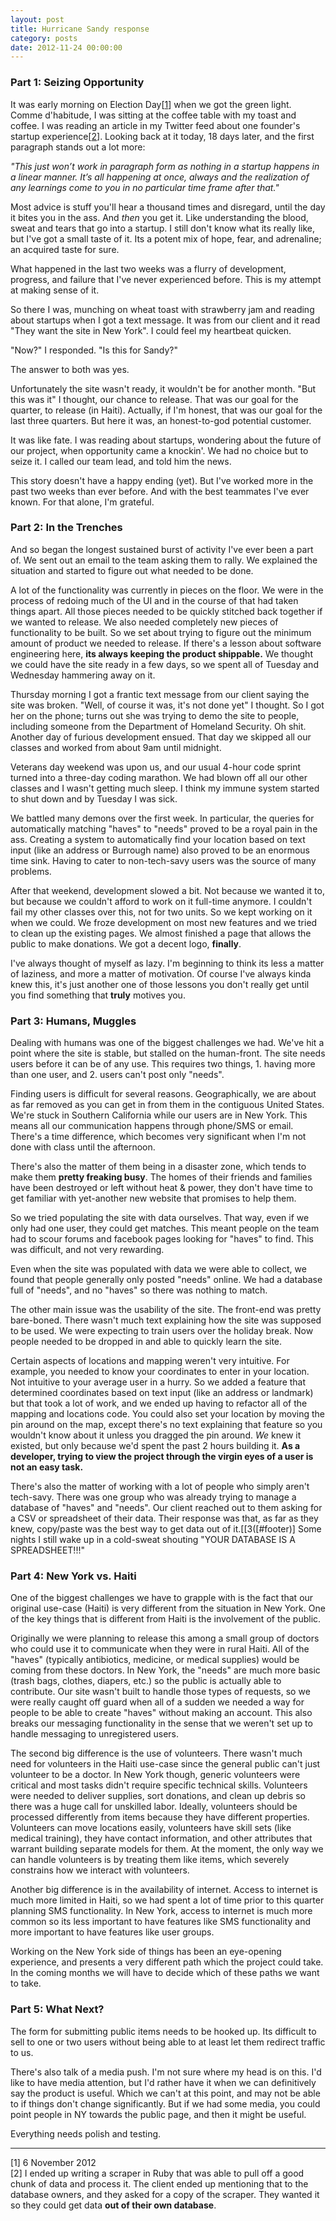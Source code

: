 ```yaml
---
layout: post
title: Hurricane Sandy response
category: posts
date: 2012-11-24 00:00:00
---
```


### Part 1: Seizing Opportunity
It was early morning on Election Day[[1](#footer)] when we got the green light. Comme d'habitude, I was sitting at the coffee table with my toast and coffee. I was reading an article in my Twitter feed about one founder's startup experience[[2][dogster]]. Looking back at it today, 18 days later, and the first paragraph stands out a lot more:

*"This just won’t work in paragraph form as nothing in a startup happens in a linear manner. It’s all happening at once, always and the realization of any learnings come to you in no particular time frame after that."*

Most advice is stuff you'll hear a thousand times and disregard, until the day it bites you in the ass. And _then_ you get it. Like understanding the blood, sweat and tears that go into a startup. I still don't know what its really like, but I've got a small taste of it. Its a potent mix of hope, fear, and adrenaline; an acquired taste for sure.

What happened in the last two weeks was a flurry of development, progress, and failure that I've never experienced before. This is my attempt at making sense of it. 

So there I was, munching on wheat toast with strawberry jam and reading about startups when I got a text message. It was from our client and it read "They want the site in New York". I could feel my heartbeat quicken. 

"Now?" I responded. "Is this for Sandy?"

The answer to both was yes.

Unfortunately the site wasn't ready, it wouldn't be for another month. "But this was it" I thought, our chance to release. That was our goal for the quarter, to release (in Haiti). Actually, if I'm honest, that was our goal for the last three quarters. But here it was, an honest-to-god potential customer.

It was like fate. I was reading about startups, wondering about the future of our project, when opportunity came a knockin'. We had no choice but to seize it. I called our team lead, and told him the news. 

This story doesn't have a happy ending (yet). But I've worked more in the past two weeks than ever before. And with the best teammates I've ever known. For that alone, I'm grateful.


### Part 2: In the Trenches
And so began the longest sustained burst of activity I've ever been a part of. We sent out an email to the team asking them to rally. We explained the situation and started to figure out what needed to be done.

A lot of the functionality was currently in pieces on the floor. We were in the process of redoing much of the UI and in the course of that had taken things apart. All those pieces needed to be quickly stitched back together if we wanted to release. We also needed completely new pieces of functionality to be built. So we set about trying to figure out the minimum amount of product we needed to release. If there's a lesson about software engineering here, **its always keeping the product shippable.** We thought we could have the site ready in a few days, so we spent all of Tuesday and Wednesday hammering away on it.

Thursday morning I got a frantic text message from our client saying the site was broken. "Well, of course it was, it's not done yet" I thought. So I got her on the phone; turns out she was trying to demo the site to people, including someone from the Department of Homeland Security. Oh shit. Another day of furious development ensued. That day we skipped all our classes and worked from about 9am until midnight. 

Veterans day weekend was upon us, and our usual 4-hour code sprint turned into a three-day coding marathon. We had blown off all our other classes and I wasn't getting much sleep. I think my immune system started to shut down and by Tuesday I was sick.

We battled many demons over the first week. In particular, the queries for automatically matching "haves" to "needs" proved to be a royal pain in the ass. Creating a system to automatically find your location based on text input (like an address or Burrough name) also proved to be an enormous time sink. Having to cater to non-tech-savy users was the source of many problems.

After that weekend, development slowed a bit. Not because we wanted it to, but because we couldn't afford to work on it full-time anymore. I couldn't fail my other classes over this, not for two units. So we kept working on it when we could. We froze development on most new features and we tried to clean up the existing pages. We almost finished a page that allows the public to make donations. We got a decent logo, __finally__.

I've always thought of myself as lazy. I'm beginning to think its less a matter of laziness, and more a matter of motivation. Of course I've always kinda knew this, it's just another one of those lessons you don't really get until you find something that __truly__ motives you.


### Part 3: Humans, Muggles
Dealing with humans was one of the biggest challenges we had. We've hit a point where the site is stable, but stalled on the human-front. The site needs users before it can be of any use. This requires two things, 1. having more than one user, and 2. users can't post only "needs".

Finding users is difficult for several reasons. Geographically, we are about as far removed as you can get in from them in the contiguous United States. We're stuck in Southern California while our users are in New York. This means all our communication happens through phone/SMS or email. There's a time difference, which becomes very significant when I'm not done with class until the afternoon. 

There's also the matter of them being in a disaster zone, which tends to make them __pretty freaking busy__. The homes of their friends and families have been destroyed or left without heat & power, they don't have time to get familiar with yet-another new website that promises to help them.

So we tried populating the site with data ourselves. That way, even if we only had one user, they could get matches. This meant people on the team had to scour forums and facebook pages looking for "haves" to find. This was difficult, and not very rewarding.

Even when the site was populated with data we were able to collect, we found that people generally only posted "needs" online. We had a database full of "needs", and no "haves" so there was nothing to match.

The other main issue was the usability of the site. The front-end was pretty bare-boned. There wasn't much text explaining how the site was supposed to be used. We were expecting to train users over the holiday break. Now people needed to be dropped in and able to quickly learn the site.

Certain aspects of locations and mapping weren't very intuitive. For example, you needed to know your coordinates to enter in your location. Not intuitive to your average user in a hurry. So we added a feature that determined coordinates based on text input (like an address or landmark) but that took a lot of work, and we ended up having to refactor all of the mapping and locations code. You could also set your location by moving the pin around on the map, except there's no text explaining that feature so you wouldn't know about it unless you dragged the pin around. *We* knew it existed, but only because we'd spent the past 2 hours building it. **As a developer, trying to view the project through the virgin eyes of a user is not an easy task.**

There's also the matter of working with a lot of people who simply aren't tech-savy. There was one group who was already trying to manage a database of "haves" and "needs". Our client reached out to them asking for a CSV or spreadsheet of their data. Their response was that, as far as they knew, copy/paste was the best way to get data out of it.[[3([#footer)] Some nights I still wake up in a cold-sweat shouting "YOUR DATABASE IS A SPREADSHEET!!!"


### Part 4: New York vs. Haiti
One of the biggest challenges we have to grapple with is the fact that our original use-case (Haiti) is very different from the situation in New York. One of the key things that is different from Haiti is the involvement of the public.

Originally we were planning to release this among a small group of doctors who could use it to communicate when they were in rural Haiti. All of the "haves" (typically antibiotics, medicine, or medical supplies) would be coming from these doctors. In New York, the "needs" are much more basic (trash bags, clothes, diapers, etc.) so the public is actually able to contribute. Our site wasn't built to handle those types of requests, so we were really caught off guard when all of a sudden we needed a way for people to be able to create "haves" without making an account. This also breaks our messaging functionality in the sense that we weren't set up to handle messaging to unregistered users.

The second big difference is the use of volunteers. There wasn't much need for volunteers in the Haiti use-case since the general public can't just volunteer to be a doctor. In New York though, generic volunteers were critical and most tasks didn't require specific technical skills. Volunteers were needed to deliver supplies, sort donations, and clean up debris so there was a huge call for unskilled labor. Ideally, volunteers should be processed differently from items because they have different properties. Volunteers can move locations easily, volunteers have skill sets (like medical training), they have contact information, and other attributes that warrant building separate models for them. At the moment, the only way we can handle volunteers is by treating them like items, which severely constrains how we interact with volunteers.

Another big difference is in the availability of internet. Access to internet is much more limited in Haiti, so we had spent a lot of time prior to this quarter planning SMS functionality. In New York, access to internet is much more common so its less important to have features like SMS functionality and more important to have features like user groups. 

Working on the New York side of things has been an eye-opening experience, and presents a very different path which the project could take. In the coming months we will have to decide which of these paths we want to take.

### <a id="footer"></a>Part 5: What Next?
The form for submitting public items needs to be hooked up. Its difficult to sell to one or two users without being able to at least let them redirect traffic to us.

There's also talk of a media push. I'm not sure where my head is on this. I'd like to have media attention, but I'd rather have it when we can definitively say the product is useful. Which we can't at this point, and may not be able to if things don't change significantly. But if we had some media, you could point people in NY towards the public page, and then it might be useful.

Everything needs polish and testing. 

---

[1] 6 November 2012  
[2] I ended up writing a scraper in Ruby that was able to pull off a good chunk of data and process it. The client ended up mentioning that to the database owners, and they asked for a copy of the scraper. They wanted it so they could get data **out of their own database**. 

[dogster]: https://medium.com/what-i-learned-building/34d7fb757317
